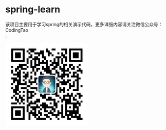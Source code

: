# spring-learn

  该项目主要用于学习spring的相关演示代码，更多详细内容请关注微信公众号：CodingTao  
  .<div align=left><img src="https://github.com/coding-hao/spring-learn/blob/main/images/CodingTao.jpg" /></div>


